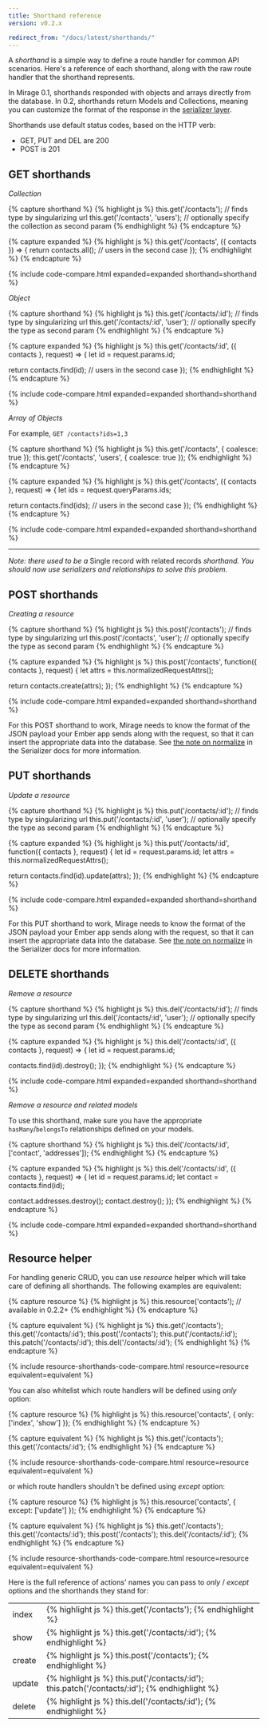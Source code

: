 ```yaml
---
title: Shorthand reference
version: v0.2.x

redirect_from: "/docs/latest/shorthands/"
---
```


A *shorthand* is a simple way to define a route handler for common API scenarios. Here's a reference of each shorthand, along with the raw route handler that the shorthand represents.

In Mirage 0.1, shorthands responded with objects and arrays directly from the database. In 0.2, shorthands return Models and Collections, meaning you can customize the format of the response in the [serializer layer](../serializers).

Shorthands use default status codes, based on the HTTP verb:

  - GET, PUT and DEL are 200
  - POST is 201

## GET shorthands

*Collection*

{% capture shorthand %}
{% highlight js %}
this.get('/contacts');          // finds type by singularizing url
this.get('/contacts', 'users'); // optionally specify the collection as second param
{% endhighlight %}
{% endcapture %}

{% capture expanded %}
{% highlight js %}
this.get('/contacts', ({ contacts }) => {
  return contacts.all(); // users in the second case
});
{% endhighlight %}
{% endcapture %}

{% include code-compare.html expanded=expanded shorthand=shorthand %}

*Object*

{% capture shorthand %}
{% highlight js %}
this.get('/contacts/:id');         // finds type by singularizing url
this.get('/contacts/:id', 'user'); // optionally specify the type as second param
{% endhighlight %}
{% endcapture %}

{% capture expanded %}
{% highlight js %}
this.get('/contacts/:id', ({ contacts }, request) => {
  let id = request.params.id;

  return contacts.find(id); // users in the second case
});
{% endhighlight %}
{% endcapture %}

{% include code-compare.html expanded=expanded shorthand=shorthand %}

*Array of Objects*

For example, `GET /contacts?ids=1,3`

{% capture shorthand %}
{% highlight js %}
this.get('/contacts', { coalesce: true });
this.get('/contacts', 'users', { coalesce: true });
{% endhighlight %}
{% endcapture %}

{% capture expanded %}
{% highlight js %}
this.get('/contacts', ({ contacts }, request) => {
  let ids = request.queryParams.ids;

  return contacts.find(ids); // users in the second case
});
{% endhighlight %}
{% endcapture %}

{% include code-compare.html expanded=expanded shorthand=shorthand %}

---

*Note: there used to be a* Single record with related records *shorthand. You should now use serializers and relationships to solve this problem.*

## POST shorthands

*Creating a resource*

{% capture shorthand %}
{% highlight js %}
this.post('/contacts');          // finds type by singularizing url
this.post('/contacts', 'user');  // optionally specify the type as second param
{% endhighlight %}
{% endcapture %}

{% capture expanded %}
{% highlight js %}
this.post('/contacts', function({ contacts }, request) {
  let attrs = this.normalizedRequestAttrs();

  return contacts.create(attrs);
});
{% endhighlight %}
{% endcapture %}

{% include code-compare.html expanded=expanded shorthand=shorthand %}

For this POST shorthand to work, Mirage needs to know the format of the JSON payload your Ember app sends along with the request, so that it can insert the appropriate data into the database. See [the note on normalize](../serializers/#normalizejson) in the Serializer docs for more information.

## PUT shorthands

*Update a resource*

{% capture shorthand %}
{% highlight js %}
this.put('/contacts/:id');          // finds type by singularizing url
this.put('/contacts/:id', 'user');  // optionally specify the type as second param
{% endhighlight %}
{% endcapture %}

{% capture expanded %}
{% highlight js %}
this.put('/contacts/:id', function({ contacts }, request) {
  let id = request.params.id;
  let attrs = this.normalizedRequestAttrs();

  return contacts.find(id).update(attrs);
});
{% endhighlight %}
{% endcapture %}

{% include code-compare.html expanded=expanded shorthand=shorthand %}

For this PUT shorthand to work, Mirage needs to know the format of the JSON payload your Ember app sends along with the request, so that it can insert the appropriate data into the database. See [the note on normalize](../serializers/#normalizejson) in the Serializer docs for more information.

## DELETE shorthands

*Remove a resource*

{% capture shorthand %}
{% highlight js %}
this.del('/contacts/:id');          // finds type by singularizing url
this.del('/contacts/:id', 'user');  // optionally specify the type as second param
{% endhighlight %}
{% endcapture %}

{% capture expanded %}
{% highlight js %}
this.del('/contacts/:id', ({ contacts }, request) => {
  let id = request.params.id;

  contacts.find(id).destroy();
});
{% endhighlight %}
{% endcapture %}

{% include code-compare.html expanded=expanded shorthand=shorthand %}

*Remove a resource and related models*

To use this shorthand, make sure you have the appropriate `hasMany`/`belongsTo` relationships defined on your models.

{% capture shorthand %}
{% highlight js %}
this.del('/contacts/:id', ['contact', 'addresses']);
{% endhighlight %}
{% endcapture %}

{% capture expanded %}
{% highlight js %}
this.del('/contacts/:id', ({ contacts }, request) => {
  let id = request.params.id;
  let contact = contacts.find(id);

  contact.addresses.destroy();
  contact.destroy();
});
{% endhighlight %}
{% endcapture %}

{% include code-compare.html expanded=expanded shorthand=shorthand %}

## Resource helper

For handling generic CRUD, you can use *resource* helper which will take care of defining all shorthands. The following examples are equivalent:

{% capture resource %}
{% highlight js %}
this.resource('contacts'); // available in 0.2.2+
{% endhighlight %}
{% endcapture %}

{% capture equivalent %}
{% highlight js %}
this.get('/contacts');
this.get('/contacts/:id');
this.post('/contacts');
this.put('/contacts/:id');
this.patch('/contacts/:id');
this.del('/contacts/:id');
{% endhighlight %}
{% endcapture %}

{% include resource-shorthands-code-compare.html resource=resource equivalent=equivalent %}

You can also whitelist which route handlers will be defined using *only* option:

{% capture resource %}
{% highlight js %}
this.resource('contacts', { only: ['index', 'show'] });
{% endhighlight %}
{% endcapture %}

{% capture equivalent %}
{% highlight js %}
this.get('/contacts');
this.get('/contacts/:id');
{% endhighlight %}
{% endcapture %}

{% include resource-shorthands-code-compare.html resource=resource equivalent=equivalent %}

or which route handlers shouldn't be defined using *except* option:

{% capture resource %}
{% highlight js %}
this.resource('contacts', { except: ['update'] });
{% endhighlight %}
{% endcapture %}

{% capture equivalent %}
{% highlight js %}
this.get('/contacts');
this.get('/contacts/:id');
this.post('/contacts');
this.del('/contacts/:id');
{% endhighlight %}
{% endcapture %}

{% include resource-shorthands-code-compare.html resource=resource equivalent=equivalent %}

Here is the full reference of actions' names you can pass to *only* / *except* options and the shorthands they stand for:

<div class='Table__wrapper'>
  <table>
    <tbody>
      <tr>
        <td class='Table__label'>index</td>
        <td class='Table__code'>
{% highlight js %}
  this.get('/contacts');
{% endhighlight %}
        </td>
      </tr>
      <tr>
        <td class='Table__label'>show</td>
        <td class='Table__code'>
{% highlight js %}
  this.get('/contacts/:id');
{% endhighlight %}
        </td>
      </tr>
      <tr>
        <td class='Table__label'>create</td>
        <td class='Table__code'>
{% highlight js %}
  this.post('/contacts');
{% endhighlight %}
        </td>
      </tr>
      <tr>
        <td class='Table__label'>update</td>
        <td class='Table__code'>
{% highlight js %}
  this.put('/contacts/:id');
  this.patch('/contacts/:id');
{% endhighlight %}
        </td>
      </tr>
      <tr>
        <td class='Table__label'>delete</td>
        <td class='Table__code'>
{% highlight js %}
  this.del('/contacts/:id');
{% endhighlight %}
        </td>
      </tr>
    </tbody>
  </table>
</div>
